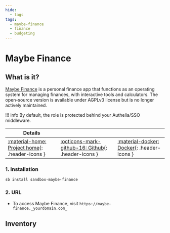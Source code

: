 ```yaml
---
hide:
  - tags
tags:
  - maybe-finance
  - finance
  - budgeting
---
```


# Maybe Finance

## What is it?

[Maybe Finance](https://maybe.co/) is a personal finance app that functions as an operating system for managing finances, with interactive tools and calculators. The open-source version is available under AGPLv3 license but is no longer actively maintained.

!!! info
    By default, the role is protected behind your Authelia/SSO middleware.

| Details     |             |             |
|-------------|-------------|-------------|
| [:material-home: Project home](https://maybe.co/){: .header-icons } | [:octicons-mark-github-16: Github](https://github.com/maybe-finance/maybe){: .header-icons } | [:material-docker: Docker](https://github.com/maybe-finance/maybe/pkgs/container/maybe){: .header-icons }|

### 1. Installation

``` shell
sb install sandbox-maybe-finance
```

### 2. URL

- To access Maybe Finance, visit `https://maybe-finance._yourdomain.com_`

## Inventory
<!-- BEGIN SALTBOX MANAGED VARIABLES SECTION -->
<!-- END SALTBOX MANAGED VARIABLES SECTION -->
